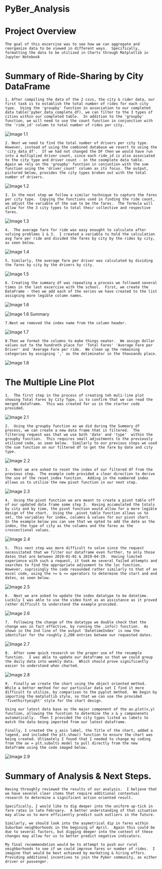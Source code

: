 # PyBer_Analysis

# Project Overview 
    The goal of this excercise was to see how we can aggregate and reorganize data to be viewed in different ways.  Specifically, formatting the data to be utilized in Charts through Matplotlib in Jupyter Notebook

# Summary of Ride-Sharing by City DataFrame
    1. After compiling the data of the 2 csvs, the city & rider data, our first task is to establish the total number of rides for each city type.  Using the 'groupby' function in association to our completed data table('pyber_data_complete_df), we can filter to the 3 types of cities within our completed table.  In addition to the 'groupby' function, we will need to use the count function in conjunction with the 'ride_id' column to total number of rides per city. 

![Image 1.1](https://github.com/Gkmb2390/PyBer_Analysis/blob/main/Resources/Deliverable1.1.png)

    2. Next we need to find the total number of drivers per city type.  However, instead of using the combined database we revert to using the 'city_data_df'.  If we had not changed the DF then we would have run into a multiplied driver count, since each ride_id is also associated to the city type and driver count - in the coomplete data table.  Again we rely on the 'groupby' function in conjuntion with the sum function using the 'driver_count' column as its focus. The output, pictured below, provides the city types broken out with the total number of drivers. 

![Image 1.2](https://github.com/Gkmb2390/PyBer_Analysis/blob/main/Resources/Deliverable1.2.png)

    3. In the next step we follow a similar technique to capture the fares per city type.  Copying the functions used in finding the ride count, we adjust the variable of the sum to be the fares.  The formula will allow for the 3 city types to total their collective and respective fares.

![Image 1.3](https://github.com/Gkmb2390/PyBer_Analysis/blob/main/Resources/Deliverable1.3.png)

    4.  The average fare for ride was easy enought to calculate after solving problems 1 & 3.  I created a variable to hold the calculation avg fare per ride and divided the fares by city by the rides by city, as seen below.

![Image 1.4](https://github.com/Gkmb2390/PyBer_Analysis/blob/main/Resources/Deliverable1.4.png)
    
    5. Similarly, the average fare per driver was calculated by dividing the fares by city by the drivers by city.

![Image 1.5](https://github.com/Gkmb2390/PyBer_Analysis/blob/main/Resources/Deliverable1.5.png)
    
    6. Creating the summary df was repeating a process we followed several times in the last excercise with the school.  First, we create the DataFrame - then we add each of the series we have created to the list assigning more legible column names.   

![Image 1.6](https://github.com/Gkmb2390/PyBer_Analysis/blob/main/Resources/Deliverable1.6.png)

![Image 1.6 Summary](https://github.com/Gkmb2390/PyBer_Analysis/blob/main/Resources/Deliverable1.6%20summary.png)
    
    7.Next we removed the index name from the column header.

![Image 1.7](https://github.com/Gkmb2390/PyBer_Analysis/blob/main/Resources/Deliverable1.7.png)
    
    8.Then we format the columns to make things neater.  We assign dollar values out to the hundreth place for 'Total Fares' 'Average Fare per Driver' and 'Average Fare per ride.  We clean up the remaining categories by assigning ',' as the deliminator in the thousands place. 

![Image 1.8](https://github.com/Gkmb2390/PyBer_Analysis/blob/main/Resources/Deliverable1.8.png)

# The Multiple Line Plot
    1.  The first step in the process of creating teh muli-line plot showing Total Fares by City Type, is to confirm that we can read the merged dataframe.  This was created for us in the starter code provided.  
    
![Image 2.1](https://github.com/Gkmb2390/PyBer_Analysis/blob/main/Resources/Deliverable2.1.png)

    2.  Using the groupby function as we did during the Summary df process, we can create a new data frame that is filtered.  The filtering request was that we use both 'date' and 'type'  within the groupby function.  This requires small adjustments to the previously utilized code, as seen below.  Similarly to our previous steps we used the sum function on our filtered df to get the fare by date and city type. 

![Image 2.2](https://github.com/Gkmb2390/PyBer_Analysis/blob/main/Resources/Deliverable2.2.png)

    3.  Next we are asked to reset the index of our filtered df from the previous step.  The example code provided a clear direction to derive the use of the reset_index function.  Adding in the numbered index allows us to utilize the new pivot function in our next step. 

![Image 2.3](https://github.com/Gkmb2390/PyBer_Analysis/blob/main/Resources/Deliverable2.3.png)

    4.  Using the pivot function we are meant to create a pivot table off of our updated data frame some step 3.  Having accumulated the totals by city and by time, the pivot function would allow for a more legible design of the chart.  Using the .pivot_table function allows us to set, the variables for index, columns & values for our pivot chart.  In the example below you can see that we opted to add the date as the index, the type of city as the columns and the fares as the crossectional values. 

![Image 2.4](https://github.com/Gkmb2390/PyBer_Analysis/blob/main/Resources/Deliverable2.4.png)

    5.  This next step was more difficult to solve since the request necessitated that we filter our dataframe even further, to only those dates that are between 2019-01-01 & 2019-04-29.  Having limited experience with such a request, it took me several failed attempts and searches to find the appropriate adjusment to the loc function. However, suprisingly the code resounded rather similarly to that of an excel code, using the >= & <= operators to determine the start and end dates, as seen below.  

![Image 2.5](https://github.com/Gkmb2390/PyBer_Analysis/blob/main/Resources/Deliverable2.5.png)

    6.  Next we are asked to update the index datatype to be datetime.  Luckily I was able to use the video hint as an assistance as it proved rather difficult to understand the example provided.   

![Image 2.6](https://github.com/Gkmb2390/PyBer_Analysis/blob/main/Resources/Deliverable2.6.png)
    
    7.  Following the change of the datatype we double check that the change was in fact effective, by running the .info() function.  As shown in the 2nd line of the output 'DatetimeIndex' is now the identifier for the roughly 2,200 entries betwee our requested dates. 
    
![Image 2.7](https://github.com/Gkmb2390/PyBer_Analysis/blob/main/Resources/Deliverable2.7.png)

    8.  After some quick research on the proper use of the resample function.  I was able to update our dataframe so that we could group the daily data into weekly data.  Which should prove significantly easier to understand when charted.
    
![Image 2.8](https://github.com/Gkmb2390/PyBer_Analysis/blob/main/Resources/Deliverable2.8.png)

    9.  Finally we create the chart using the object oriented method.  While a better method for our particular data set I find it more difficult to utilize, by comparison to the pyplot method.  We begin by importing the matplotlib style, so that we can use the provided 'fivethirtyeight' style for the chart design.  
    
    Using our latest data base as the major component of the ax.plot(x,y) function, allowing the fucntion to determine the x & y componenets automatically.  Then I provided the city types listed as labels to match the data being imported from our latest dataframe. 

    Finally, I created the y_axis label, the Title of the chart, added a legend, and included the plt.show() function to ensure the chart was being created. Ultimately I found that I needed to change my coding from the ax = plt.subolts model to pull directly from the new dataframe using the code imaged below.

![Image 2.9](https://github.com/Gkmb2390/PyBer_Analysis/blob/main/Resources/Deliverable2.9.png)


# Summary of Analysis & Next Steps.

    Having throughly reviewed the results of our analysis.  I believe that we have several clear items that require additional contextual research to determine a significant action oriented result.  
    
    Specifically, I would like to dig deeper into the uniform up-tick in fare rates in late February.  A better understanding of that situation may allow us to more efficiently predict such outliers in the future.  

    Similarly, we should look into the asymetrical dip in fares within Suburban neighborhoods in the begining of April.  Again this could be due to several factors, but digging deeper into the context of these changes may allow for us to better predict negative indicators.

    My final recommendation would be to attempt to push our rural neighborhoods to see if we could improve fares or number of rides.  I imagine that would be best achieved by marketing & hiring effors.  Providing additional incentives to join the Pyber community, as either driver or passenger.